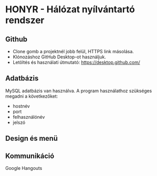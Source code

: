 # HONYR - Hálózat nyílvántartó rendszer


## Github

* Clone gomb a projektnél jobb felül, HTTPS link másolása.
* Klónozáshoz GitHub Desktop-ot használjuk.
* Letöltés és használati útmutató: https://desktop.github.com/


## Adatbázis
MySQL adatbázis van használva.
A program használathoz szükséges megadni a következőket:
 - hostnév
 - port
 - felhasználónév
 - jelszó


## Design és menü


## Kommunikáció
Google Hangouts

